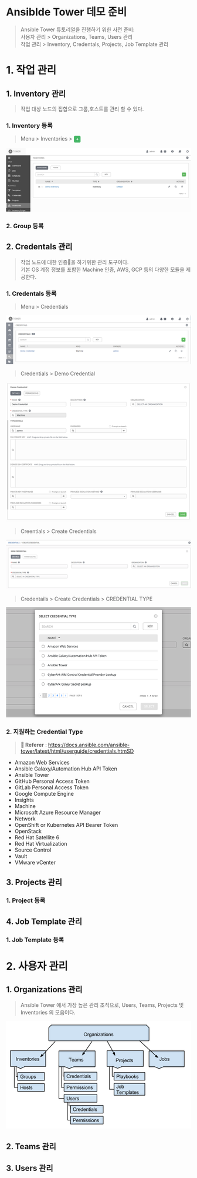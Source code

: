 # Ansiblde Tower 데모 준비

> Ansible Tower 튜토리얼을 진행하기 위한 사전 준비: <BR>
> 사용자 관리 > Organizations, Teams, Users 관리 <BR>
> 작업 관리 > Inventory, Credentals, Projects, Job Template 관리 <BR>


# 1. 작업 관리

## 1. Inventory 관리
> 작업 대상 노드의 집합으로 그룹,호스트를 관리 할 수 있다.

### 1. Inventory 등록

> Menu > Inventories > <img src="../imgs/add-button.png" width=20 height=20 align="absmiddle"/>

![Inventories](../imgs/inventories.png)

### 2. Group 등록 

## 2. Credentals 관리
> 작업 노드에 대한 인증을 하기위한 관리 도구이다. <BR>
> 기본 OS 계정 정보를 포함한 Machine 인증, AWS, GCP 등의 다양한 모듈을 제공한다.

### 1. Credentals 등록

> Menu > Credentials

![Credentials1](../imgs/qs-credentials-setup-screen.png)

> Credentials > Demo Credential

![Credentials2](../imgs/credentials-home-with-demo-credential-details.png)

> Creentials > Create Credentials

![Credentials3](../imgs/credentials-create-credential.png)

> Credentails > Create Credentials > CREDENTIAL TYPE

![Credentials4](../imgs/credential-types-popup-window.png)

### 2. 지원하는 Credential Type

> **:link: Referer** : 
> https://docs.ansible.com/ansible-tower/latest/html/userguide/credentials.htmSD
- Amazon Web Services
- Ansible Galaxy/Automation Hub API Token
- Ansible Tower
- GitHub Personal Access Token
- GitLab Personal Access Token
- Google Compute Engine
- Insights
- Machine
- Microsoft Azure Resource Manager
- Network
- OpenShift or Kubernetes API Bearer Token
- OpenStack
- Red Hat Satellite 6
- Red Hat Virtualization
- Source Control
- Vault
- VMware vCenter

## 3. Projects 관리

### 1. Project 등록

## 4. Job Template 관리

### 1. Job Template 등록

# 2. 사용자 관리

## 1. Organizations 관리
> Ansible Tower 에서 가장 높은 관리 조직으로, Users, Teams, Projects 및 Inventories 의 모음이다.

![TowerHierarchy](../imgs/TowerHierarchy.png)

## 2. Teams 관리

## 3. Users 관리